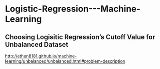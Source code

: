 # Logistic-Regression---Machine-Learning

## Choosing Logisitic Regression’s Cutoff Value for Unbalanced Dataset
http://ethen8181.github.io/machine-learning/unbalanced/unbalanced.html#problem-description
